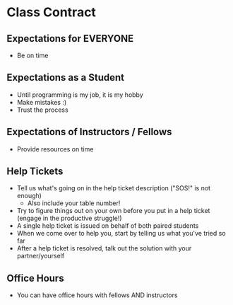 # Class Contract

## Expectations for EVERYONE
- Be on time

## Expectations as a Student
- Until programming is my job, it is my hobby
- Make mistakes :)
- Trust the process

## Expectations of Instructors / Fellows
- Provide resources on time

## Help Tickets
- Tell us what's going on in the help ticket description ("SOS!" is not enough)
  - Also include your table number! 
- Try to figure things out on your own before you put in a help ticket (engage in the productive struggle!)
- A single help ticket is issued on behalf of both paired students
- When we come over to help you, start by telling us what you've tried so far
- After a help ticket is resolved, talk out the solution with your partner/yourself

## Office Hours
- You can have office hours with fellows AND instructors
